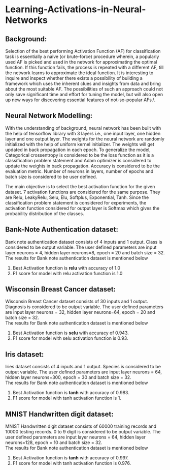 # Learning-Activations-in-Neural-Networks
## Background: 
Selection of the best performing Activation Function (AF) for classification task is essentially a naive (or brute-force) procedure wherein, a popularly used AF is picked and used in the network for approximating the optimal function. If this function fails, the process is repeated with a different AF, till the network learns to approximate the ideal function. It is interesting to inquire and inspect whether there exists a possibility of building a framework which uses the inherent clues and insights from data and bring about the most suitable AF. The possibilities of such an approach could not only save significant time and effort for tuning the model, but will also open up new ways for discovering essential features of not-so-popular AFs.\
## Neural Network Modelling:
With the understanding of background, neural network has been built with the help of tensorflow library with 3 layers i.e., one input layer, one hidden layer and one output layer. The weights for the neural network are randomly initialized with the help of uniform kernel initializer. The weights will get updated in back propagation in each epoch. To generalize the model, Categorical crossentropy is considered to be the loss function as it is a classification problem statement and Adam optimizer is considered to update the weights in back propagation. Accuracy is considered to be the evaluation metric. Number of neurons in layers, number of epochs and batch size is considered to be user defined.

The main objective is to select the best activation function for the given dataset. 7 activation functions are considered for the same purpose. They are Relu, LeakyRelu, Selu, Elu, Softplus, Exponential, Tanh. Since the classification problem statement is considered for experiments, the activation function considered for output layer is Softmax which gives the probability distribution of the classes. 
 
## Bank-Note Authentication dataset:
Bank note authentication dataset consists of 4 inputs and 1 output. Class is considered to be output variable. The user defined parameters are input layer neurons = 4, hidden layer neurons=8, epoch = 20 and batch size = 32. \
The results for Bank note authentication dataset is mentioned below
1. Best Activation function is **relu** with accuracy of 1.0
2. F1 score for model with relu activation function is 1.0

## Wisconsin Breast Cancer dataset:
Wisconsin Breast Cancer dataset consists of 30 inputs and 1 output. Diagnosis is considered to be output variable. The user defined parameters are input layer neurons = 32, hidden layer neurons=64, epoch = 20 and batch size = 32. \
The results for Bank note authentication dataset is mentioned below
1. Best Activation function is **selu** with accuracy of 0.943.
2. F1 score for model with selu activation function is 0.93.

## Iris dataset:
Iries dataset consists of 4 inputs and 1 output. Species is considered to be output variable. The user defined parameters are input layer neurons = 64, hidden layer neurons=300, 
epoch = 30 and batch size = 32.\
The results for Bank note authentication dataset is mentioned below
1. Best Activation function is **tanh** with accuracy of 0.983.
2. F1 score for model with tanh activation function is 1.

## MNIST Handwritten digit dataset:
MNIST Handwritten digit dataset consists of 60000 training records and 10000 testing records. 0 to 9 digit is considered to be output variable. The user defined parameters are input layer neurons = 64, hidden layer neurons=128, epoch = 10 and batch size = 32.\
The results for Bank note authentication dataset is mentioned below
1. Best Activation function is **tanh** with accuracy of 0.997.
2. F1 score for model with tanh activation function is 0.976.
